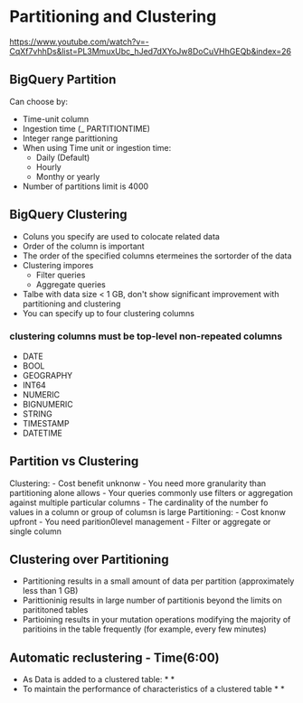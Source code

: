 # Partitioning and Clustering
https://www.youtube.com/watch?v=-CqXf7vhhDs&list=PL3MmuxUbc_hJed7dXYoJw8DoCuVHhGEQb&index=26

## BigQuery Partition
Can choose by:
- Time-unit column
- Ingestion time (_ PARTITIONTIME)
- Integer range parittioning
- When using Time unit or ingestion time:
    * Daily (Default)
    * Hourly
    * Monthy or yearly
- Number of partitions limit is 4000

## BigQuery Clustering
- Coluns you specify are used to colocate related data
- Order of the column is important
- The order of the specified columns etermeines the sortorder of the data
- Clustering impores
    * Filter queries
    * Aggregate queries
- Talbe with data size < 1 GB, don't show significant improvement with partitioning and clustering
- You can specify up to four clustering columns

### clustering columns must be top-level non-repeated columns
- DATE
- BOOL
- GEOGRAPHY
- INT64
- NUMERIC
- BIGNUMERIC
- STRING
- TIMESTAMP
- DATETIME

## Partition vs Clustering
Clustering:
    - Cost benefit unknonw
    - You need more granularity than partitioning alone allows
    - Your queries commonly use filters or aggregation against multiple particular columns
    - The cardinality of the number fo values in a column or group of columsn is large
Partitioning:
    - Cost knonw upfront
    - You need parition0level management
    - Filter or aggregate or single column

## Clustering over Partitioning
- Partitioning results in a small amount of data per partition (approximately less than 1 GB)
- Parittioninig results in large number of partitionis beyond the limits on parititoned tables
- Partioining results in your mutation operations modifying the majority of paritioins in the table frequently (for example, every few minutes)

## Automatic reclustering - Time(6:00)
- As Data is added to a clustered table:
    *
    *
- To maintain the performance of characteristics of a clustered table
    *
    *

